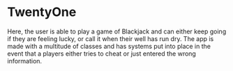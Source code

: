 # TwentyOne
Here, the user is able to play a game of Blackjack and can either keep going if they are feeling lucky, or call it when their well has run dry. The app is made with a multitude of classes and has systems put into place in the event that a players either tries to cheat or just entered the wrong information.
